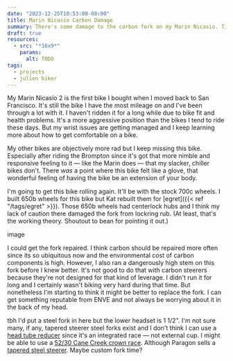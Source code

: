 ```yaml
---
date: "2023-12-25T10:53:00-08:00"
title: Marin Nicasio Carbon Damage
summary: There's some damage to the carbon fork on my Marin Nicasio. Time for a custom steel fork??
draft: true
resources:
  - src: "*16x9*"
    params:
      alt: TODO
tags:
  - projects
  - julien biker
---
```


My Marin Nicasio 2 is the first bike I bought when I moved back to San Francisco. It's still the bike I have the most mileage on and I've been through a lot with it. I haven't ridden it for a long while due to bike fit and health problems. It's a more aggressive position than the bikes I tend to ride these days. But my wrist issues are getting managed and I keep learning more about how to get comfortable on a bike.

My other bikes are objectively more rad but I keep missing this bike. Especially after riding the Brompton since it's got that more nimble and responsive feeling to it — like the Marin does — that my slacker, chiller bikes don't. There _was_ a point where this bike felt like a glove, that wonderful feeling of having the bike be an extension of your body.

I'm going to get this bike rolling again. It'll be with the stock 700c wheels. I built 650b wheels for this bike but Kat rebuilt them for [egret]({{< ref "/tags/egret" >}}). Those 650b wheels had centerlock hubs and I think my lack of caution there damaged the fork from lockring rub. (At least, that's the working theory. Shoutout to bean for pointing it out.)

image

I could get the fork repaired. I think carbon should be repaired more often since its so ubiquitous now and the environmental cost of carbon components is high. However, I also ran a dangerously high stem on this fork before I knew better. It's not good to do that with carbon steerers because they're not designed for that kind of leverage. I didn't run it for long and I certainly wasn't biking very hard during that time. But nonetheless I'm starting to think it might be better to replace the fork. I can get something reputable from ENVE and not always be worrying about it in the back of my head.

tbh I'd put a steel fork in here but the lower headset is 1 1/2". I'm not sure many, if any, tapered steerer steel forks exist and I don't think I can use a [head tube reducer](https://www.fsaproshop.com/products/1-5-headtube-reducer-cups) since it's an integrated race — not external cup. I might be able to use a [52/30 Cane Creek crown race](https://canecreek.com/product/crown-races/). Although Paragon sells a [tapered steel steerer](https://www.paragonmachineworks.com/stem-parts/steerer-tubes/steel-tapered-steerer-choose-size.html). Maybe custom fork time?